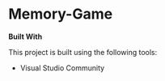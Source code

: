# Memory-Game


**Built With**

This project is built using the following tools:

 - Visual Studio Community




